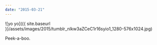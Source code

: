 ```yaml
---
date: "2015-03-21"
---
```


![yo yo]({{ site.baseurl }}/assets/images/2015/tumblr_nlkw3aZCeC1r16syio1_1280-576x1024.jpg)

Peek-a-boo.
